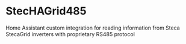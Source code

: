 # StecHAGrid485
Home Assistant custom integration for reading information from Steca StecaGrid inverters with proprietary RS485 protocol
